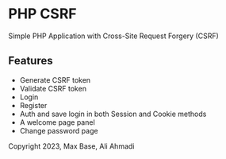 # PHP CSRF

Simple PHP Application with Cross-Site Request Forgery (CSRF)

## Features

- Generate CSRF token
- Validate CSRF token
- Login
- Register
- Auth and save login in both Session and Cookie methods
- A welcome page panel
- Change password page

Copyright 2023, Max Base, Ali Ahmadi
